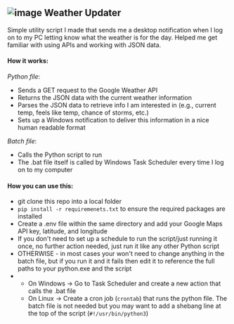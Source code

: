 ## ![image](https://github.com/user-attachments/assets/bbb1e383-1be4-4762-911f-757a337b4510) Weather Updater

Simple utility script I made that sends me a desktop notification when I log on to my PC letting know what the weather is for the day. Helped me get familiar with using APIs and working with JSON data. 

#### How it works:
*Python file*:
* Sends a GET request to the Google Weather API
* Returns the JSON data with the current weather information
* Parses the JSON data to retrieve info I am interested in (e.g., current temp, feels like temp, chance of storms, etc.)
* Sets up a Windows notification to deliver this information in a nice human readable format
  
*Batch file*:
* Calls the Python script to run
* The .bat file itself is called by Windows Task Scheduler every time I log on to my computer



#### How you can use this:
* git clone this repo into a local folder
* `pip install -r requiremenets.txt` to ensure the required packages are installed
* Create a .env file within the same directory and add your Google Maps API key, latitude, and longitude
* If you don't need to set up a schedule to run the script/just running it once, no further action needed, just run it like any other Python script
* OTHERWISE - in most cases your won't need to change anything in the batch file, but if you run it and it fails then edit it to reference the full paths to your python.exe and the script
*   - On Windows -> Go to Task Scheduler and create a new action that calls the .bat file
    - On Linux -> Create a cron job (`crontab`) that runs the python file. The batch file is not needed but you may want to add a shebang line at the top of the script (`#!/usr/bin/python3`)
